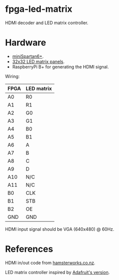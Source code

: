 # fpga-led-matrix
HDMI decoder and LED matrix controller.


Hardware
========

  * [miniSpartan6+](http://www.scarabhardware.com/minispartan6/).
  * [32x32 LED matrix panels](https://www.sparkfun.com/products/12584).
  * RaspberryPi B+ for generating the HDMI signal.

Wiring:

| FPGA | LED matrix |
|---   |---         |
| A0   | R0         |
| A1   | R1         |
| A2   | G0         |
| A3   | G1         |
| A4   | B0         |
| A5   | B1         |
| A6   | A          |
| A7   | B          |
| A8   | C          |
| A9   | D          |
| A10  | N/C        |
| A11  | N/C        |
| B0   | CLK        |
| B1   | STB        |
| B2   | OE         |
| GND  | GND        |

HDMI input signal should be VGA (640x480) @ 60Hz.


References
==========

HDMI in/out code from [hamsterworks.co.nz](http://hamsterworks.co.nz/mediawiki/index.php/MiniSpartan6%2B_DVID_Logo).

LED matrix controller inspired by [Adafruit's version](https://github.com/adafruit/rgbmatrix-fpga).
